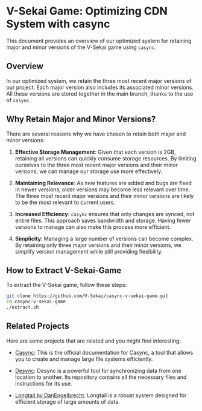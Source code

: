 # V-Sekai Game: Optimizing CDN System with casync

This document provides an overview of our optimized system for retaining major and minor versions of the V-Sekai game using `casync`.

## Overview

In our optimized system, we retain the three most recent major versions of our project. Each major version also includes its associated minor versions. All these versions are stored together in the main branch, thanks to the use of `casync`.

## Why Retain Major and Minor Versions?

There are several reasons why we have chosen to retain both major and minor versions:

1. **Effective Storage Management**: Given that each version is 2GB, retaining all versions can quickly consume storage resources. By limiting ourselves to the three most recent major versions and their minor versions, we can manage our storage use more effectively.

2. **Maintaining Relevance**: As new features are added and bugs are fixed in newer versions, older versions may become less relevant over time. The three most recent major versions and their minor versions are likely to be the most relevant to current users.

3. **Increased Efficiency**: `casync` ensures that only changes are synced, not entire files. This approach saves bandwidth and storage. Having fewer versions to manage can also make this process more efficient.

4. **Simplicity**: Managing a large number of versions can become complex. By retaining only three major versions and their minor versions, we simplify version management while still providing flexibility.

## How to Extract V-Sekai-Game

To extract the V-Sekai game, follow these steps:

```bash
git clone https://github.com/V-Sekai/casync-v-sekai-game.git
cd casync-v-sekai-game
./extract.sh
```

## Related Projects

Here are some projects that are related and you might find interesting:

- [Casync](https://github.com/systemd/casync): This is the official documentation for Casync, a tool that allows you to create and manage large file systems efficiently.

- [Desync](https://github.com/folbricht/desync): Desync is a powerful tool for synchronizing data from one location to another. Its repository contains all the necessary files and instructions for its use.

- [Longtail by DanEngelbrecht](https://github.com/DanEngelbrecht/longtail): Longtail is a robust system designed for efficient storage of large amounts of data.
